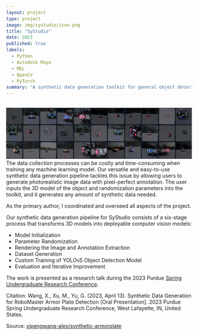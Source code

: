 ```yaml
---
layout: project
type: project
image: img/systudio/icon.png
title: "SyStudio"
date: 2023
published: true
labels:
  - Python
  - Autodesk Maya
  - MEL
  - OpenCV
  - PyTorch
summary: "A synthetic data generation toolkit for general object detection applications."
---
```


<br>

<img class="img-fluid mx-auto d-block" src="../img/systudio/icon1.png">

<br>
The data collection processes can be costly and time-consuming when training any machine learning model. Our versatile and easy-to-use synthetic data generation pipeline tackles this issue by allowing users to generate photorealistic image data with pixel-perfect annotation. The user inputs the 3D model of the object and randomization parameters into the toolkit, and it generates any amount of synthetic data needed. 

As the primary author, I coordinated and overseed all aspects of the project.

Our synthetic data generation pipeline for SyStudio consists of a six-stage process that transforms 3D models into deployable computer vision models:
 - Model Initialization
 - Parameter Randomization
 - Rendering the Image and Annotation Extraction
 - Dataset Generation
 - Custom Training of YOLOv5 Object Detection Model
 - Evaluation and Iterative Improvement

The work is presented as a research talk during the 2023 Purdue <a href="https://www.purdue.edu/undergrad-research/conferences/spring/archive/documents/AbstractBooklet_Spring2023.pdf#page=442">Spring Undergraduate Research Conference</a>.

Citation:
Wang, X., Xu, M., Yu, G. (2023, April 13). Synthetic Data Generation for RoboMaster Armor Plate Detection [Oral
Presentation]. 2023 Purdue Spring Undergraduate Research Conference, West Lafayette, IN, United States.


Source: <a href="https://github.com/xipengwang-alex/synthetic-armorplate">xipengwang-alex/synthetic-armorplate</a>
